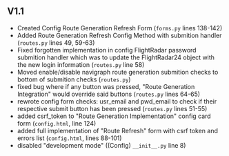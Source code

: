 ## V1.1
- Created Config Route Generation Refresh Form (`forms.py` lines 138-142)
- Added Route Generation Refresh Config Method with submition handler (`routes.py` lines 49, 59-63)
- Fixed forgotten implementation in config FlightRadar password submition handler which was to update the FlightRadar24 object with the new login information (`routes.py` line 58)
- Moved enable/disable navigraph route generation submition checks to bottom of submition checks (`routes.py`)
- fixed bug where if any button was pressed, "Route Generation Integration" would override said buttons (`routes.py` lines 64-65)
- rewrote config form checks: usr_email and pwd_email to check if their respective submit button has been pressed (`routes.py` lines 51-55)
- added csrf_token to "Route Generation Implementation" config card form (`config.html`, line 124)
- added full implementation of "Route Refresh" form with csrf token and errors list (`config.html`, lines 88-101)
- disabled "development mode" ((Config) `__init__.py` line 8)
